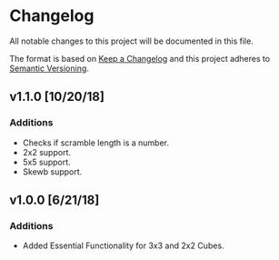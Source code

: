 # Changelog
All notable changes to this project will be documented in this file.

The format is based on [Keep a Changelog](http://keepachangelog.com/en/1.0.0/)
and this project adheres to [Semantic Versioning](http://semver.org/spec/v2.0.0.html).

## v1.1.0 [10/20/18]
### Additions
- Checks if scramble length is a number.
- 2x2 support.
- 5x5 support.
- Skewb	 support.

## v1.0.0 [6/21/18]
### Additions
- Added Essential Functionality for 3x3 and 2x2 Cubes.
